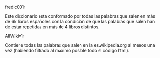 fredic001:

Este diccionario esta conformado por todas las palabras que salen en más de 6k libros españoles con la condición de que las palabras que salen han de estar repetidas en más de 4 libros distintos.

AllWikiv1:

Contiene todas las palabras que salen en la es.wikipedia.org al menos una vez (habiendo filtrado al máximo posible todo el código html).
